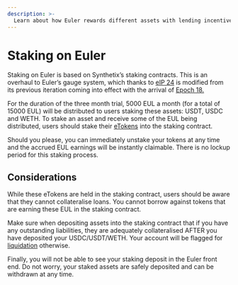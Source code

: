 ```yaml
---
description: >-
  Learn about how Euler rewards different assets with lending incentives 
---
```


# Staking on Euler

  

Staking on Euler is based on Synthetix’s staking contracts. This is an overhaul to Euler’s gauge system, which thanks to [eIP 24](https://snapshot.org/#/eulerdao.eth/proposal/0x7e65ffa930507d9116ebc83663000ade6ff93fc452f437a3e95d755ccc324f93) is modified from its previous iteration coming into effect with the arrival of [Epoch 18.](https://docs.euler.finance/eul/distribution-1)

  

For the duration of the three month trial, 5000 EUL a month (for a total of 15000 EUL) will be distributed to users staking these assets: USDT, USDC and WETH. To stake an asset and receive some of the EUL being distributed, users should stake their [eTokens](https://docs.euler.finance/developers/getting-started/architecture#etoken-less-than-greater-than-dtoken-symmetry) into the staking contract.

  

Should you please, you can immediately unstake your tokens at any time and the accrued EUL earnings will be instantly claimable. There is no lockup period for this staking process.

## Considerations

  

While these eTokens are held in the staking contract, users should be aware that they cannot collateralise loans. You cannot borrow against tokens that are earning these EUL in the staking contract.

  

Make sure when depositing assets into the staking contract that if you have any outstanding liabilities, they are adequately collateralised AFTER you have deposited your USDC/USDT/WETH. Your account will be flagged for [liquidation](https://docs.euler.finance/getting-started/white-paper#liquidations) otherwise.

  

Finally, you will not be able to see your staking deposit in the Euler front end. Do not worry, your staked assets are safely deposited and can be withdrawn at any time.
